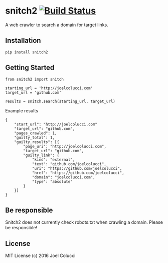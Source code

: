 # snitch2 [![Build Status](https://travis-ci.org/joelcolucci/snitch2.svg?branch=master)](https://travis-ci.org/joelcolucci/snitch2)

A web crawler to search a domain for target links.

## Installation
```
pip install snitch2
```

## Getting Started
```
from snitch2 import snitch

starting_url = 'http://joelcolucci.com'
target_url = 'github.com'

results = snitch.search(starting_url, target_url)
```

Example results
```
{
    "start_url": "http://joelcolucci.com"
	"target_url": "github.com",
    "pages_crawled": 1,
	"guilty_total": 1,
	"guilty_results": [{
		"page_uri": "http://joelcolucci.com",
		"target_url": "github.com",
		"guilty_link": {
			"kind": "external",
			"text": "github.com/joelcolucci",
			"uri": "https://github.com/joelcolucci",
			"href": "https://github.com/joelcolucci",
			"domain": "joelcolucci.com",
			"type": "absolute"
		}
	}]
}
```

## Be responsible
Snitch2 does not currently check robots.txt when crawling a domain. Please be responsible!

## License
MIT License (c) 2016 Joel Colucci